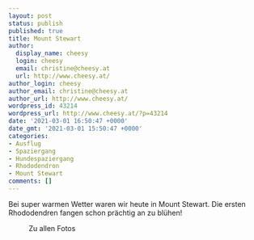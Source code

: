 ```yaml
---
layout: post
status: publish
published: true
title: Mount Stewart
author:
  display_name: cheesy
  login: cheesy
  email: christine@cheesy.at
  url: http://www.cheesy.at/
author_login: cheesy
author_email: christine@cheesy.at
author_url: http://www.cheesy.at/
wordpress_id: 43214
wordpress_url: http://www.cheesy.at/?p=43214
date: '2021-03-01 16:50:47 +0000'
date_gmt: '2021-03-01 15:50:47 +0000'
categories:
- Ausflug
- Spaziergang
- Hundespaziergang
- Rhododendron
- Mount Stewart
comments: []
---
```

<!-- wp:paragraph -->
Bei super warmen Wetter waren wir heute in Mount Stewart. Die ersten Rhododendren fangen schon prächtig an zu blühen!
<!-- /wp:paragraph -->
<!-- wp:image {"id":43176,"linkDestination":"custom"} -->
<figure class="wp-block-image"><a href="{% link _fotos/ausfluege/2020-2029/2021/mount-stewart/index.md %}"><img src="{% link _fotos/ausfluege/2020-2029/2021/mount-stewart/Mount-Stewart-008-3.jpg %}" alt="" class="wp-image-43176"></a><br>
<figcaption>Zu allen Fotos</figcaption>
</figure>
<!-- /wp:image -->
